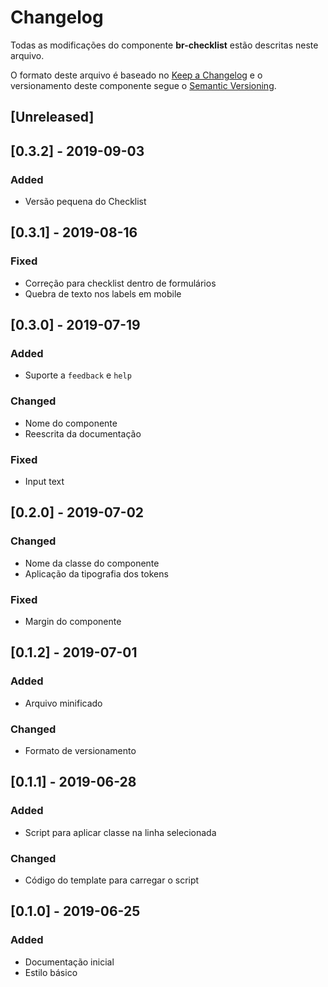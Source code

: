 # Changelog
Todas as modificações do componente **br-checklist** estão descritas neste arquivo.

O formato deste arquivo é baseado no [Keep a Changelog](https://keepachangelog.com/en/1.0.0/) e o versionamento deste componente segue o [Semantic Versioning](https://semver.org/spec/v2.0.0.html).

## [Unreleased]

## [0.3.2] - 2019-09-03
### Added
- Versão pequena do Checklist

## [0.3.1] - 2019-08-16
### Fixed
- Correção para checklist dentro de formulários
- Quebra de texto nos labels em mobile

## [0.3.0] - 2019-07-19
### Added
- Suporte a `feedback` e `help`

### Changed
- Nome do componente
- Reescrita da documentação

### Fixed
- Input text

## [0.2.0] - 2019-07-02
### Changed
- Nome da classe do componente
- Aplicação da tipografia dos tokens

### Fixed
- Margin do componente

## [0.1.2] - 2019-07-01
### Added
- Arquivo minificado

### Changed
- Formato de versionamento

## [0.1.1] - 2019-06-28
### Added
- Script para aplicar classe na linha selecionada

### Changed
- Código do template para carregar o script

## [0.1.0] - 2019-06-25
### Added
- Documentação inicial
- Estilo básico
